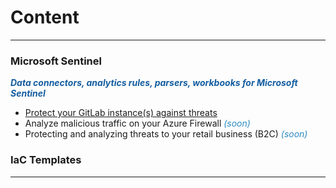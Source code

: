 # Content
___

### Microsoft Sentinel

<span style="color:#145DA0;">***Data connectors, analytics rules, parsers, workbooks for Microsoft Sentinel***</span>

- [Protect your GitLab instance(s) against threats](Sentinel-GitLab.md)
- Analyze malicious traffic on your Azure Firewall <span style="color:#2E8BC0;">*(soon)*</span>
- Protecting and analyzing threats to your retail business (B2C) <span style="color:#2E8BC0;">*(soon)*</span>

### IaC Templates

___
